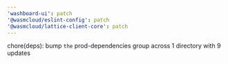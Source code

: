 ```yaml
---
'washboard-ui': patch
'@wasmcloud/eslint-config': patch
'@wasmcloud/lattice-client-core': patch
---
```


chore(deps): bump `the` prod-dependencies group across 1 directory with 9 updates
